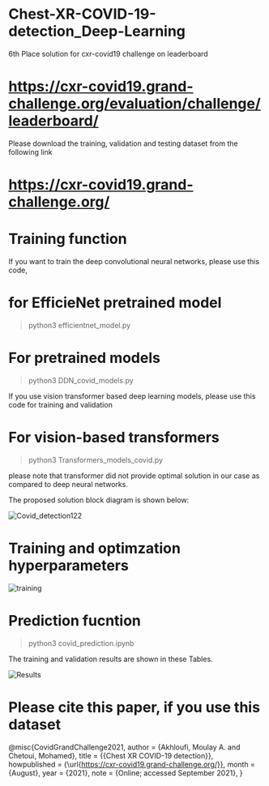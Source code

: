 # Chest-XR-COVID-19-detection_Deep-Learning

6th Place solution for cxr-covid19 challenge on leaderboard

# https://cxr-covid19.grand-challenge.org/evaluation/challenge/leaderboard/

Please download the training, validation and testing dataset from the following link
# https://cxr-covid19.grand-challenge.org/


# Training function

If you want to train the deep convolutional neural networks, please use this code,

# for EfficieNet pretrained model

> python3 efficientnet_model.py 

# For pretrained models

> python3 DDN_covid_models.py 

If you use vision transformer based deep learning models, please use this code for training and validation

# For vision-based transformers

> python3 Transformers_models_covid.py

please note that transformer did not provide optimal solution in our case as compared to deep neural networks.

The proposed solution block diagram is shown below:




![Covid_detection122](https://user-images.githubusercontent.com/46267777/137321975-1dec1c7d-4f8e-40c9-a2fe-130b96d4a30f.png)

# Training and optimzation hyperparameters 

![training](https://user-images.githubusercontent.com/46267777/137322899-c4aec187-9953-42a1-9393-6cb17fed3848.png)


# Prediction fucntion

> python3 covid_prediction.ipynb

The training and validation results are shown in these Tables.

![Results](https://user-images.githubusercontent.com/46267777/137322629-ccdf0b28-4189-4564-a163-8dddca3bbfc4.png)


# Please cite this paper, if you use this dataset
@misc{CovidGrandChallenge2021,
                author = {Akhloufi, Moulay A. and Chetoui, Mohamed},
                title = {{Chest XR COVID-19 detection}},  
                howpublished = {\url{https://cxr-covid19.grand-challenge.org/}},
                month = {August},
                year = {2021},
                note = {Online; accessed September 2021},
                 }
